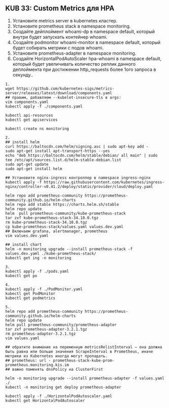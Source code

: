 ## KUB 33: Custom Metrics для HPA

1. Установите metrics server в kubernetes кластер.
2. Установите prometheus stack в namespace monitoring.
3. Создайте дейплоймент whoami-dp в namespace default, который внутри будет запускать контейнер whoami.
4. Создайте podmonitor whoami-monitor в namespace default, который будет собирать метрики с подов whoami.
5. Установите prometheus-adapter в namespace monitoring.
6. Создайте HorizontalPodAutoScaler hpa-whoami в namespace default, который будет увеличивать количество реплик данного деплоймента при достижении http_requests более 1ого запроса в секунду..

```
1.
wget https://github.com/kubernetes-sigs/metrics-server/releases/latest/download/components.yaml
## правим, добавляем --kubelet-insecure-tls в args:
vim components.yaml
kubectl apply -f ./components.yaml

kubectl api-resources
kubectl get apiservices

kubectl create ns monitoring

2.
## install helm
curl https://baltocdn.com/helm/signing.asc | sudo apt-key add -
sudo apt-get install apt-transport-https --yes
echo "deb https://baltocdn.com/helm/stable/debian/ all main" | sudo tee /etc/apt/sources.list.d/helm-stable-debian.list
sudo apt-get update
sudo apt-get install helm

## Установите nginx-ingress контроллер в namespace ingress-nginx
kubectl apply -f https://raw.githubusercontent.com/kubernetes/ingress-nginx/controller-v0.41.2/deploy/static/provider/cloud/deploy.yaml

helm repo add prometheus-community https://prometheus-community.github.io/helm-charts
helm repo add stable https://charts.helm.sh/stable
helm repo update
helm  pull prometheus-community/kube-prometheus-stack
tar zxf kube-prometheus-stack-34.10.0.tgz
rm kube-prometheus-stack-34.10.0.tgz
cp kube-prometheus-stack/values.yaml values.dev.yaml
## Включаем grafana, alertmanager, prometheus
vim values.dev.yaml

## install chart
helm -n monitoring upgrade --install prometheus-stack -f values.dev.yaml ./kube-prometheus-stack/
kubectl get ing -n monitoring

3.
kubectl apply -f ./pods.yaml
kubectl get po

4.
kubectl apply -f ./PodMonitor.yaml
kubectl get PodMonitor
kubectl get podmetrics

5.
helm repo add prometheus-community https://prometheus-community.github.io/helm-charts
helm repo update
helm pull prometheus-community/prometheus-adapter
tar zxf prometheus-adapter-3.2.1.tgz
rm prometheus-adapter-3.2.1.tgz
vim values.yaml

## обратите внимание на переменную metricsRelistInterval — она должна быть равна или больше значения ScrapeInterval в Prometheus, иначе метрики из Kubernetes иногда могут пропадать.
## prometheus: url - prometheus-stack-kube-prom-prometheus.monitoring.kis.im
## важно поменять dnsPolicy на ClusterFirst

helm -n monitoring upgrade --install prometheus-adapter -f values.yaml ./
kubectl -n monitoring get deploy prometheus-adapter

kubectl apply -f ./HorizontalPodAutoscaler.yaml
kubectl get HorizontalPodAutoscaler


```


